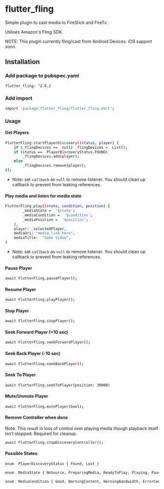 

# flutter_fling

  

Simple plugin to cast media to FireStick and FireTv.

Utilises Amazon's Fling SDK.

NOTE: This plugin currently fling/cast from Android Devices. iOS support soon.

  
## Installation

### Add package to pubspec.yaml

```sh
flutter_fling: ^2.0.2
```

### Add import

```sh
import 'package:flutter_fling/flutter_fling.dart';
```

### Usage

#### Get Players

```sh
FlutterFling.startPlayerDiscovery((status, player) {
	if (_flingDevices ==  null) _flingDevices =  List();
	if (status ==  PlayerDiscoveryStatus.FOUND) 
		_flingDevices.add(player);
	else 
		_flingDevices.remove(player);
});
```
-   Note: set  `callback`  as  `null`  to remove listener. You should clean up callback to prevent from leaking references.

#### Play media and listen for media state

```sh
FlutterFling.play((state, condition, position) {
		_mediaState =  '$state';
		_mediaCondition =  '$condition';
		_mediaPosition =  '$position';
	},
	player: _selectedPlayer,
	mediaUri: "media_link_here",
	mediaTitle:  "Some Video",
)
```
-   Note: set  `callback`  as  `null`  to remove listener. You should clean up callback to prevent from leaking references.

#### Pause Player

```sh
await FlutterFling.pausePlayer();
```

#### Resume Player

```sh
await FlutterFling.playPlayer();
```

#### Stop Player

```sh
await FlutterFling.stopPlayer();
```

#### Seek Forward Player  (+10 sec)

```sh
await FlutterFling.seekForwardPlayer();
```

#### Seek Back Player  (-10 sec)

```sh
await FlutterFling.seekBackPlayer();
```

#### Seek To Player

```sh
await FlutterFling.seekToPlayer(position: 30000)
```

#### Mute/Unmute Player

```sh
await FlutterFling.mutePlayer(bool);
```

#### Remove Controller when done
Note: This result in loss of control over playing media though playback itself isn't stopped. Required for cleanup.

```sh
await FlutterFling.stopDiscoveryController();
```

#### Possible  States:

```sh
enum  PlayerDiscoveryStatus { Found, Lost }

enum  MediaState { NoSource, PreparingMedia, ReadyToPlay, Playing, Paused, Seeking, Finished, Error }

enum  MediaCondition { Good, WarningContent, WarningBandwidth, ErrorContent, ErrorChannel, ErrorUnknown }
```